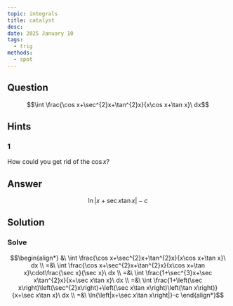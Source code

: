 ```yaml
---
topic: integrals
title: catalyst
desc: 
date: 2025 January 10
tags:
  - trig
methods:
  - spot
---
```



## Question
```math
\int \frac{\cos x+\sec^{2}x+\tan^{2}x}{x\cos x+\tan x}\ dx
```


## Hints

### 1
How could you get rid of the $\cos{x}$?


## Answer
```math
\ln{\left|x+\sec x\tan x\right|}-c
```


## Solution

### Solve
```math
\begin{align*}
  &\ \int \frac{\cos x+\sec^{2}x+\tan^{2}x}{x\cos x+\tan x}\ dx
  \\ =&\ \int \frac{\cos x+\sec^{2}x+\tan^{2}x}{x\cos x+\tan x}\cdot\frac{\sec x}{\sec x}\ dx
  \\ =&\ \int \frac{1+\sec^{3}x+\sec x\tan^{2}x}{x+\sec x\tan x}\ dx
  \\ =&\ \int \frac{1+\left(\sec x\right)\left(\sec^{2}x\right)+\left(\sec x\tan x\right)\left(\tan x\right)}{x+\sec x\tan x}\ dx
  \\ =&\ \ln{\left|x+\sec x\tan x\right|}-c
\end{align*}
```
